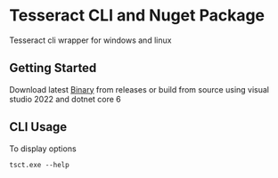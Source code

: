 # Tesseract CLI and Nuget Package
Tesseract cli wrapper for windows and linux

## Getting Started

Download latest [Binary](https://github.com/balbarak/tesseract/releases/download/v1.0.0/tsct.exe) from releases or build from source using visual studio 2022 and dotnet core 6

## CLI Usage

To display options

    tsct.exe --help 